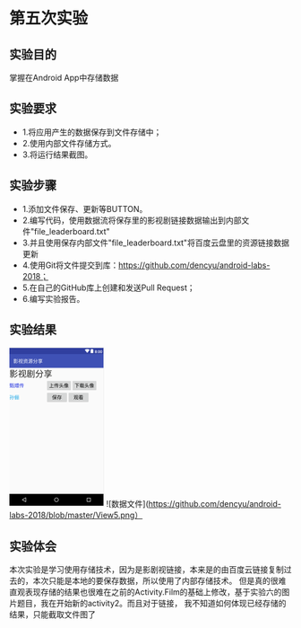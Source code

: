 # 第五次实验

## 实验目的
掌握在Android App中存储数据

## 实验要求
+ 1.将应用产生的数据保存到文件存储中；
+ 2.使用内部文件存储方式。
+ 3.将运行结果截图。

## 实验步骤
+ 1.添加文件保存、更新等BUTTON。
+ 2.编写代码，使用数据流将保存里的影视剧链接数据输出到内部文件"file_leaderboard.txt"
+ 3.并且使用保存内部文件"file_leaderboard.txt"将百度云盘里的资源链接数据更新
+ 4.使用Git将文件提交到库：https://github.com/dencyu/android-labs-2018；
+ 5.在自己的GitHub库上创建和发送Pull Request；
+ 6.编写实验报告。
 
## 实验结果
![保存数据](https://github.com/dencyu/android-labs-2018/blob/master/view55.png)
![数据文件](https://github.com/dencyu/android-labs-2018/blob/master/View5.png）

## 实验体会
本次实验是学习使用存储技术，因为是影剧视链接，本来是的由百度云链接复制过去的，本次只能是本地的要保存数据，所以使用了内部存储技术。
但是真的很难直观表现存储的结果也很难在之前的Activity.Film的基础上修改，基于实验六的图片题目，我在开始新的activity2。而且对于链接，
我不知道如何体现已经存储的结果，只能截取文件图了
